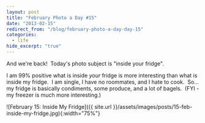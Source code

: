 ```yaml
---
layout: post
title: "February Photo a Day #15"
date: "2013-02-15"
redirect_from: "/blog/february-photo-a-day-day-15"
categories:
  - life
hide_excerpt: "true"
---
```


And we're back!  Today's photo subject is "inside your fridge".

I am 99% positive what is inside _your_ fridge is more interesting than what is inside my fridge.  I am single, I have no roommates, and I hate to cook.  So... my fridge is basically condiments, some produce, and a lot of bagels.  (FYI - my freezer is much more interesting.)

![February 15: Inside My Fridge]({{ site.url }}/assets/images/posts/15-feb-inside-my-fridge.jpg){:width="75%"}
